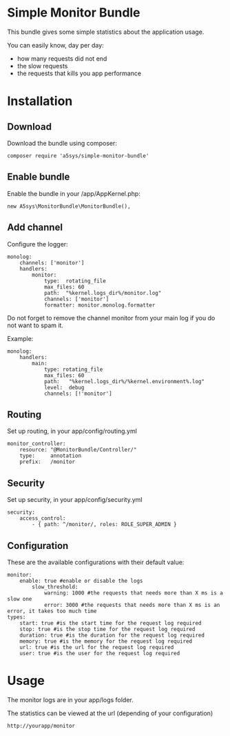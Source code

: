 # Simple Monitor Bundle #

This bundle gives some simple statistics about the application usage.

You can easily know, day per day:

 *  how many requests did not end
 *  the slow requests
  * the requests that kills you app performance
 

# Installation #

## Download ##
Download the bundle using composer:

	composer require 'a5sys/simple-monitor-bundle'

## Enable bundle ##
Enable the bundle in your /app/AppKernel.php:

    new A5sys\MonitorBundle\MonitorBundle(),

## Add channel ##
Configure the logger:

	monolog:
	    channels: ['monitor']
	    handlers:        
	        monitor:
        	    type:  rotating_file
	            max_files: 60
        	    path:  "%kernel.logs_dir%/monitor.log"
	            channels: ['monitor']
        	    formatter: monitor.monolog.formatter

Do not forget to remove the channel monitor from your main log if you do not want to spam it.

Example:

	monolog:
	    handlers:
	        main:
	            type: rotating_file
	            max_files: 60
	            path:   "%kernel.logs_dir%/%kernel.environment%.log"
	            level:  debug
	            channels: [!'monitor']

## Routing ##
Set up routing, in your app/config/routing.yml

    monitor_controller:
        resource: "@MonitorBundle/Controller/"
        type:     annotation
        prefix:   /monitor

## Security ##

Set up security, in your app/config/security.yml

    security:
        access_control:
            - { path: ^/monitor/, roles: ROLE_SUPER_ADMIN }
            
## Configuration ##

These are the available configurations with their default value:

	monitor:
	    enable: true #enable or disable the logs
            slow_threshold:
            	warning: 1000 #the requests that needs more than X ms is a slow one
            	error: 3000 #the requests that needs more than X ms is an error, it takes too much time
	types:
		start: true #is the start time for the request log required
		stop: true #is the stop time for the request log required
		duration: true #is the duration for the request log required
		memory: true #is the memory for the request log required
		url: true #is the url for the request log required
		user: true #is the user for the request log required
# Usage #

The monitor logs are in your app/logs folder.

The statistics can be viewed at the url (depending  of your configuration)

	http://yourapp/monitor